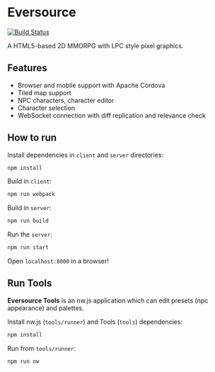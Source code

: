 # Eversource
[![Build Status](https://travis-ci.org/zoltan-mihalyi/eversource.svg?branch=master)](https://travis-ci.org/zoltan-mihalyi/eversource)

A HTML5-based 2D MMORPG with LPC style pixel graphics.

## Features
- Browser and mobile support with Apache Cordova
- Tiled map support
- NPC characters, character editor
- Character selection
- WebSocket connection with diff replication and relevance check

## How to run

Install dependencies in `client` and `server` directories:
```sh
npm install
```
 
Build in `client`:
 ```sh
npm run webpack
```

Build in `server`:
```sh
npm run build
```

Run the `server`:
```sh
npm run start
```
Open `localhost:8000` in a browser!

## Run Tools
**Eversource Tools** is an nw.js application which can edit presets (npc appearance) and palettes. 

Install nw.js (`tools/runner`) and Tools (`tools`) dependencies: 
```sh
npm install
```
Run from `tools/runner`:
```sh
npm run nw
```